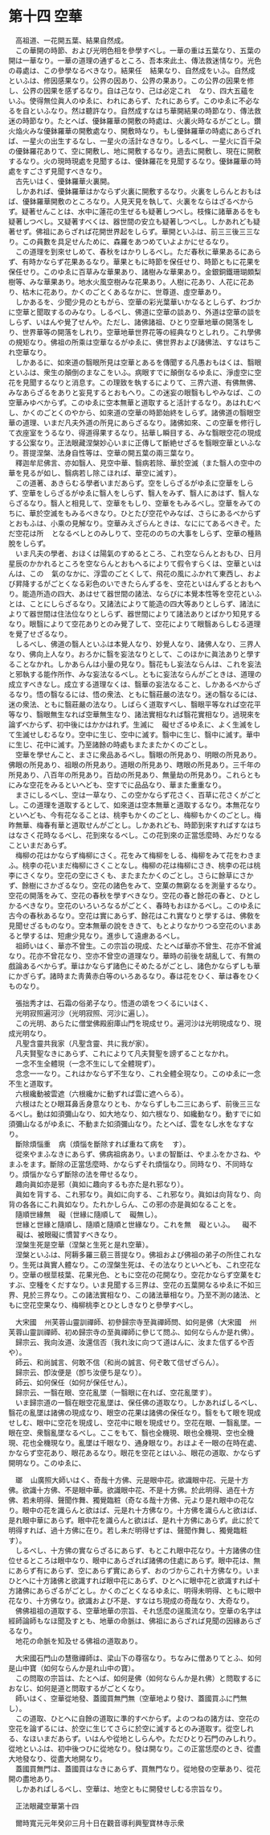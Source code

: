 # 第十四 空華
　高祖道、一花開五葉、結果自然成。  
　この華開の時節、および光明色相を參學すべし。一華の重は五葉なり、五葉の開は一華なり。一華の道理の通ずるところ、吾本來此土、傳法救迷情󠄁なり。光色の尋處は、この參學なるべきなり。結果任<img width="16" height="16" src="_cfMK3Qe.png" border="0">結果なり、自然成をいふ。自然成といふは、修因感果なり。公界の因あり、公界の果あり。この公界の因果を修し、公界の因果を感ずるなり。自は己なり、己は必定これ<img width="16" height="16" src="_cfMK3Qe.png" border="0">なり、四大五蘊をいふ。使得無位眞人のゆゑに、われにあらず、たれにあらず。このゆゑに不必なるを自といふなり。然は聽許なり。自然成すなはち華開結果の時節なり、傳法救迷の時節なり。たとへば、優鉢羅華の開敷の時處は、火裏火時なるがごとし。鑽火焔火みな優鉢羅華の開敷處なり、開敷時なり。もし優鉢羅華の時處にあらざれば、一星火の出生するなし、一星火の活計なきなり。しるべし、一星火に百千朶の優鉢羅花ありて、空に開敷し、地に開敷するなり。過去に開敷し、現在に開敷するなり。火の現時現處を見聞するは、優鉢羅花を見聞するなり。優鉢羅華の時處をすごさず見聞すべきなり。  
　古先いはく、優鉢羅華火裏開。  
　しかあれば、優鉢羅華はかならず火裏に開敷するなり。火裏をしらんとおもはば、優鉢羅華開敷のところなり。人見天見を執して、火裏をならはざるべからず。疑著せんことは、水中に蓮花の生ぜるも疑著しつべし。枝條に諸華あるをも疑著しつべし。又疑著すべくは、器世間の安立も疑著しつべし。しかあれども疑著せず。佛祖にあらざれば花開世界起をしらず。華開といふは、前三三後三三なり。この員數を具足せんために、森羅をあつめていよよかにせるなり。  
　この道理を到來せしめて、春秋をはかりしるべし。ただ春秋に華果あるにあらず、有時かならず花果あるなり。華果ともに時節を保任せり、時節ともに花果を保任せり。このゆゑに百草みな華果あり、諸樹みな華果あり。金銀銅鐵珊瑚頗梨樹等、みな華果あり。地水火風空樹みな花果あり。人樹に花あり、人花に花あり、枯木に花あり。かくのごとくあるなかに、世尊道、虛空華あり。  
　しかあるを、少聞少見のともがら、空華の彩光葉華いかなるとしらず、わづかに空華と聞取するのみなり。しるべし、佛道に空華の談あり、外道は空華の談をしらず、いはんや覺了せんや。ただし、諸佛諸祖、ひとり空華地華の開落をしり、世界華等の開落をしれり。空華地華世界花等の經典なりとしれり。これ學佛の規矩なり。佛祖の所乘は空華なるがゆゑに、佛世界および諸佛法、すなはちこれ空華なり。  
　しかあるに、如來道の翳眼所見は空華とあるを傳聞する凡愚おもはくは、翳眼といふは、衆生の顛倒のまなこをいふ。病眼すでに顛倒なるゆゑに、淨虛空に空花を見聞するなりと消息す。この理致を執するによりて、三界六道、有佛無佛、みなあらざるをありと妄見するとおもへり。この迷妄の眼翳もしやみなば、この空華みゆべからず。このゆゑに空本無華と道取すると活計するなり。あはれむべし、かくのごとくのやから、如來道の空華の時節始終をしらず。諸佛道の翳眼空華の道理、いまだ凡夫外道の所見にあらざるなり。諸佛如來、この空華を修行して衣座室をうるなり、得道得果するなり。拈華し瞬目する、みな翳眼空花の現成する公案なり。正法眼藏涅槃妙心いまに正傳して斷絶せざるを翳眼空華といふなり。菩提涅槃、法身自性等は、空華の開五葉の兩三葉なり。  
　釋迦牟尼佛言、亦如翳人、見空中華、翳病若除、華於空滅（また翳人の空中の華を見るが如し、翳病若し除こほれば、華空に滅す）。  
　この道著、あきらむる學者いまだあらず。空をしらざるがゆゑに空華をしらず、空華をしらざるがゆゑに翳人をしらず、翳人をみず、翳人にあはず、翳人ならざるなり。翳人と相見して、空華をもしり、空華をもみるべし。空華をみてのちに、華於空滅をもみるべきなり。ひとたび空花やみなば、さらにあるべからずとおもふは、小乘の見解なり。空華みえざらんときは、なににてあるべきぞ。ただ空花は所<img width="16" height="16" src="_cI1YBsQ.png" border="0">となるべしとのみしりて、空花ののちの大事をしらず、空華の種熟脫をしらず。  
　いま凡夫の學者、おほくは陽氣のすめるところ、これ空ならんとおもひ、日月星辰のかかれるところを空ならんとおもへるによりて假令すらくは、空華といはんは、この<img width="16" height="16" src="_cLt0ZEi.png" border="0">氣のなかに、浮雲のごとくして、飛花の風にふかれて東西し、および昇降するがごとくなる彩色のいできたらんずるを、空花といはんずるとおもへり。能造所造の四大、あはせて器世間の諸法、ならびに本覺本性等を空花といふとは、ことにしらざるなり。又諸法によりて能造の四大等ありとしらず、諸法によりて器世間は住法位なりとしらず、器世間によりて諸法ありとばかり知見するなり。眼翳によりて空花ありとのみ覺了して、空花によりて眼翳あらしむる道理を覺了せざるなり。  
　しるべし、佛道の翳人といふは本覺人なり、妙覺人なり、諸佛人なり、三界人なり、佛向上人なり。おろかに翳を妄法なりとして、このほかに眞法ありと學することなかれ。しかあらんは小量の見なり。翳花もし妄法ならんは、これを妄法と邪執する能作所作、みな妄法なるべし。ともに妄法ならんがごときは、道理の成立すべきなし。成立する道理なくは、翳華の妄法なること、しかあるべからざるなり。悟の翳なるには、悟の衆法、ともに翳莊嚴の法なり。迷の翳なるには、迷の衆法、ともに翳莊嚴の法なり。しばらく道取すべし、翳眼平等なれば空花平等なり、翳眼無生なれば空華無生なり、諸法實相なれば翳花實相なり。過現來を論ずべからず、初中後にはかかはれず。生滅に<img width="16" height="16" src="_cjwg2Qa.png" border="0">礙せざるゆゑに、よく生滅をして生滅せしむるなり。空中に生じ、空中に滅す。翳中に生じ、翳中に滅す。華中に生じ、花中に滅す。乃至諸餘の時處もまたまたかくのごとし。  
　空華を學せんこと、まさに衆品あるべし。翳眼の所見あり、明眼の所見あり。佛眼の所見あり、祖眼の所見あり。道眼の所見あり、瞎眼の所見あり。三千年の所見あり、八百年の所見あり。百劫の所見あり、無量劫の所見あり。これらともにみな空花をみるといへども、空すでに品品なり、華また重重なり。  
　まさにしるべし、空は一草なり、この空かならず花さく、百草に花さくがごとし。この道理を道取するとして、如來道は空本無華と道取するなり。本無花なりといへども、今有花なることは、桃李もかくのごとし、梅柳もかくのごとし。梅昨無華、梅春有華と道取せんがごとし。しかあれども、時節到來すればすなはちはなさく花時なるべし、花到來なるべし。この花到來の正當恁麼時、みだりなることいまだあらず。  
　梅柳の花はかならず梅柳にさく。花をみて梅柳をしる、梅柳をみて花をわきまふ。桃李の花いまだ梅柳にさくことなし。梅柳の花は梅柳にさき、桃李の花は桃李にさくなり。空花の空にさくも、またまたかくのごとし。さらに餘草にさかず、餘樹にさかざるなり。空花の諸色をみて、空菓の無窮なるを測量するなり。空花の開落をみて、空花の春秋を學すべきなり。空花の春と餘花の春と、ひとしかるべきなり。空花のいろいろなるがごとく、春時もおほかるべし。このゆゑに古今の春秋あるなり。空花は實にあらず、餘花はこれ實なりと學するは、佛敎を見聞せざるものなり。空本無華の說をききて、もとよりなかりつる空花のいまあると學するは、短慮少見なり。進歩して遠慮あるべし。  
　祖師いはく、華亦不曾生。この宗旨の現成、たとへば華亦不曾生、花亦不曾滅なり。花亦不曾花なり、空亦不曾空の道理なり。華時の前後を胡亂して、有無の戲論あるべからず。華はかならず諸色にそめたるがごとし、諸色かならずしも華にかぎらず。諸時また靑黄赤白等のいろあるなり。春は花をひく、華は春をひくものなり。  
  
　張拙秀才は、石霜の俗弟子なり。悟道の頌をつくるにいはく、  
　光明寂照遍河沙（光明寂照、河沙に遍し）。  
　この光明、あらたに僧堂佛殿廚庫山門を現成せり。遍河沙は光明現成なり、現成光明なり。  
　凡聖含靈共我家（凡聖含靈、共に我が家）。  
　凡夫賢聖なきにあらず、これによりて凡夫賢聖を謗ずることなかれ。  
　一念不生全體現（一念不生にして全體現ず）。  
　念念一一なり。これはかならず不生なり、これ全體全現なり。このゆゑに一念不生と道取す。  
　六根纔動被雲遮（六根纔かに動ずれば雲に遮へらる）。  
　六根はたとひ眼耳鼻舌身意なりとも、かならずしも二三にあらず、前後三三なるべし。動は如須彌山なり、如大地なり、如六根なり、如纔動なり。動すでに如須彌山なるがゆゑに、不動また如須彌山なり。たとへば、雲をなし水をなすなり。  
　斷除煩惱重<img width="16" height="16" src="_cdjCTu-.png" border="0">病（煩惱を斷除すれば重ねて病を<img width="16" height="16" src="_cdjCTu-.png" border="0">す）。  
　從來やまふなきにあらず、佛病祖病あり。いまの智斷は、やまふをかさね、やまふをます。斷除の正當恁麼時、かならずそれ煩惱なり。同時なり、不同時なり。煩惱かならず斷除の法を帶せるなり。  
　趣向眞如亦是邪（眞如に趣向するも亦た是れ邪なり）。  
　眞如を背する、これ邪なり。眞如に向する、これ邪なり。眞如は向背なり、向背の各各にこれ眞如なり。たれかしらん、この邪の亦是眞如なることを。  
　隨順世緣無<img width="16" height="16" src="_cjwg2Qa.png" border="0">礙（世緣に隨順して<img width="16" height="16" src="_cjwg2Qa.png" border="0">礙無し）。  
　世緣と世緣と隨順し、隨順と隨順と世緣なり。これを無<img width="16" height="16" src="_cjwg2Qa.png" border="0">礙といふ。<img width="16" height="16" src="_cjwg2Qa.png" border="0">礙不<img width="16" height="16" src="_cjwg2Qa.png" border="0">礙は、被眼礙に慣習󠄁すべきなり。  
　涅槃生死是空華（涅槃と生死と是れ空華）。  
　涅槃といふは、阿耨多羅三藐三菩提なり。佛祖および佛祖の弟子の所住これなり。生死は眞實人體なり。この涅槃生死は、その法なりといへども、これ空花なり。空華の根莖枝葉、花果光色、ともに空花の花開なり。空花かならず空菓をむすぶ、空種をくだすなり。いま見聞する三界は、空花の五葉開なるゆゑに不如三界、見於三界なり。この諸法實相なり、この諸法華相なり。乃至不測の諸法、ともに空花空果なり、梅柳桃李とひとしきなりと參學すべし。  
  
　大宋國<img width="16" height="16" src="_cgtvPxM.png" border="0">州芙蓉山靈訓禪師、初參歸宗寺至眞禪師問、如何是佛（大宋國<img width="16" height="16" src="_cgtvPxM.png" border="0">州芙蓉山靈訓禪師、初め歸宗寺の至眞禪師に參じて問ふ、如何ならんか是れ佛）。  
　歸宗云、我向汝道、汝還信否（我れ汝に向つて道はんに、汝また信ずるや否や）。  
　師云、和尚誠言、何敢不信（和尚の誠言、何ぞ敢て信ぜざらん）。  
　歸宗云、卽汝便是（卽ち汝便ち是なり）。  
　師云、如何保任（如何が保任せん）。  
　歸宗云、一翳在眼、空花亂墜（一翳眼に在れば、空花亂墜す）。  
　いま歸宗道の一翳在眼空花亂墜は、保任佛の道取なり。しかあればしるべし、翳花の亂墜は諸佛の現成なり、眼空の花果は諸佛の保任なり。翳をもて眼を現成せしむ、眼中に空花を現成し、空花中に眼を現成せり。空花在眼、一翳亂墜。一眼在空、衆翳亂墜なるべし。ここをもて、翳也全機現、眼也全機現、空也全機現、花也全機現なり。亂墜は千眼なり、通身眼なり。おほよそ一眼の在時在處、かならず空花あり、眼花あるなり。眼花を空花とはいふ、眼花の道取、かならず開明なり。このゆゑに、  
  
　瑯<img width="16" height="16" src="_cg7PKit.png" border="0">山廣照大師いはく、奇哉十方佛、元是眼中花。欲識眼中花、元是十方佛。欲識十方佛、不是眼中華。欲識眼中花、不是十方佛。於此明得、過在十方佛、若未明得、聲聞作舞、獨覺臨粧（奇なる哉十方佛、元より是れ眼中の花なり。眼中の花を識らんと欲はば、元是れ十方佛なり。十方佛を識らんと欲はば、是れ眼中華にあらず。眼中花を識らんと欲はば、是れ十方佛にあらず。此に於て明得すれば、過十方佛に在り。若し未だ明得せずは、聲聞作舞し、獨覺臨粧す）。  
　しるべし、十方佛の實ならざるにあらず、もとこれ眼中花なり。十方諸佛の住位せるところは眼中なり、眼中にあらざれば諸佛の住處にあらず。眼中花は、無にあらず有にあらず、空にあらず實にあらず、おのづからこれ十方佛なり。いまひとへに十方諸佛と欲識すれば眼中花にあらず、ひとへに眼中花と欲識すれば十方諸佛にあらざるがごとし。かくのごとくなるゆゑに、明得未明得、ともに眼中花なり、十方佛なり。欲識および不是、すなはち現成の奇哉なり、大奇なり。  
　佛佛祖祖の道取する、空華地華の宗旨、それ恁麼の逞風流なり。空華の名字は經師論師もなほ聞及すとも、地華の命脈は、佛祖にあらざれば見聞の因緣あらざるなり。  
　地花の命脈を知及せる佛祖の道取あり。  
  
　大宋國石門山の慧徹禪師は、梁山下の尊宿なり。ちなみに僧ありてとふ、如何是山中寶（如何ならんか是れ山中の寶）。  
　この問取の宗旨は、たとへば、如何是佛（如何ならんか是れ佛）と問取するにおなじ、如何是道と問取するがごとくなり。  
　師いはく、空華從地發、蓋國買無門無（空華地より發け、蓋國買ふに門無し）。  
　この道取、ひとへに自餘の道取に準的すべからず。よのつねの諸方は、空花の空花を論ずるには、於空に生じてさらに於空に滅するとのみ道取す。從空しれる、なほいまだあらず。いはんや從地としらんや。ただひとり石門のみしれり。從地といふは、初中後つひに從地なり。發は開なり。この正當恁麼のとき、從盡大地發なり、從盡大地開なり。  
　蓋國買無門は、蓋國買はなきにあらず、買無門なり。從地發の空華あり、從花開の盡地あり。  
　しかあればしるべし、空華は、地空ともに開發せしむる宗旨なり。  
  
　正法眼藏空華第十四  
  
　爾時寬元元年癸卯三月十日在觀音導利興聖寶林寺示衆
